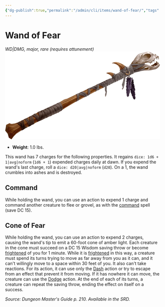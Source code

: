 ```yaml
---
{"dg-publish":true,"permalink":"/admin/cli/items/wand-of-fear/","tags":["compendium/src/5e/dmg","item/attunement/required","item/gear/wd-dmg","item/rarity/rare","item/tier/major"],"updated":"2025-01-11T15:32:21.385+00:00"}
---
```


# Wand of Fear
*WD|DMG, major, rare (requires attunement)*  
![](https://raw.githubusercontent.com/5etools-mirror-2/5etools-img/main/items/DMG/Wand%20of%20Fear.webp#right)  

- **Weight**: 1.0 lbs.

This wand has 7 charges for the following properties. It regains `dice: 1d6 + 1|avg|noform` (`1d6 + 1`) expended charges daily at dawn. If you expend the wand's last charge, roll a `dice: d20|avg|noform` (`d20`). On a 1, the wand crumbles into ashes and is destroyed.

## Command

While holding the wand, you can use an action to expend 1 charge and command another creature to flee or grovel, as with the [command](/Admin/CLI/spells/command.md) spell (save DC 15).

## Cone of Fear

While holding the wand, you can use an action to expend 2 charges, causing the wand's tip to emit a 60-foot cone of amber light. Each creature in the cone must succeed on a DC 15 Wisdom saving throw or become [frightened](/3-Mechanics/CLI/rules/conditions.md#frightened) of you for 1 minute. While it is [frightened](/3-Mechanics/CLI/rules/conditions.md#frightened) in this way, a creature must spend its turns trying to move as far away from you as it can, and it can't willingly move to a space within 30 feet of you. It also can't take reactions. For its action, it can use only the [Dash](/3-Mechanics/CLI/rules/actions.md#Dash) action or try to escape from an effect that prevent it from moving. If it has nowhere it can move, the creature can use the [Dodge](/3-Mechanics/CLI/rules/actions.md#Dodge) action. At the end of each of its turns, a creature can repeat the saving throw, ending the effect on itself on a success.

*Source: Dungeon Master's Guide p. 210. Available in the SRD.*